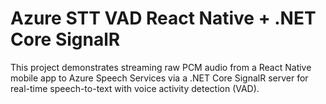 # Azure STT VAD React Native + .NET Core SignalR

This project demonstrates streaming raw PCM audio from a React Native mobile app to Azure Speech Services via a .NET Core SignalR server for real-time speech-to-text with voice activity detection (VAD).